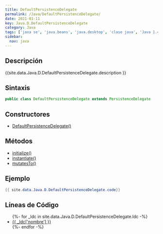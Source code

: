 ```yaml
---
title: DefaultPersistenceDelegate
permalink: /Java/DefaultPersistenceDelegate/
date: 2021-01-11
key: Java.D.DefaultPersistenceDelegate
category: Java
tags: ['java se', 'java.beans', 'java.desktop', 'clase java', 'Java 1.4']
sidebar: 
  nav: java
---
```


## Descripción
{{site.data.Java.D.DefaultPersistenceDelegate.description }}

## Sintaxis
~~~java
public class DefaultPersistenceDelegate extends PersistenceDelegate
~~~

## Constructores
* [DefaultPersistenceDelegate()](/Java/DefaultPersistenceDelegate/DefaultPersistenceDelegate/)

## Métodos
* [initialize()](/Java/DefaultPersistenceDelegate/initialize)
* [instantiate()](/Java/DefaultPersistenceDelegate/instantiate)
* [mutatesTo()](/Java/DefaultPersistenceDelegate/mutatesTo)

## Ejemplo
~~~java
{{ site.data.Java.D.DefaultPersistenceDelegate.code}}
~~~

## Líneas de Código
<ul>
{%- for _ldc in site.data.Java.D.DefaultPersistenceDelegate.ldc -%}
   <li>
       <a href="{{_ldc['url'] }}">{{ _ldc['nombre'] }}</a>
   </li>
{%- endfor -%}
</ul>
